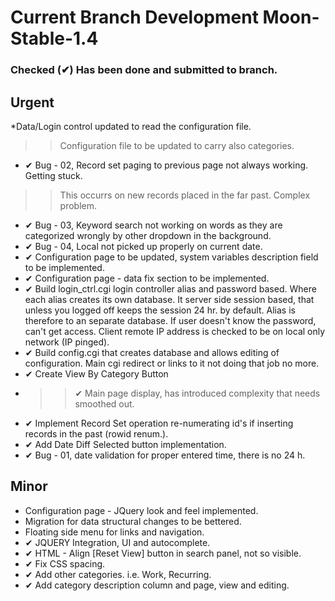 # Current Branch Development Moon-Stable-1.4
### Checked (&#10004;) Has been done and submitted to branch.
## Urgent
*Data/Login control updated to read the configuration file.
>> Configuration file to be updated to carry also categories.
* &#10004; Bug  - 02, Record set paging to previous page not always working. Getting stuck.
>> This occurrs on new records placed in the far past. Complex problem.
* &#10004; Bug  - 03, Keyword search not working on words as they are categorized wrongly by other dropdown in the background.
* &#10004; Bug  - 04, Local not picked up properly on current date.
* &#10004; Configuration page to be updated, system variables description field to be implemented.
* &#10004; Configuration page - data fix section to be implemented.
* &#10004; Build login_ctrl.cgi login controller alias and password based. Where each alias creates its own database. It server side session based, that unless you logged off keeps the session 24 hr. by default. Alias is therefore to an separate database. If user doesn't know the password, can't get access. Client remote IP address is checked to be on local only network (IP pinged).
* &#10004; Build config.cgi that creates database and allows editing of configuration. Main cgi redirect or links to it not doing that job no more.
* &#10004; Create View By Category Button
* >> &#10004; Main page display, has introduced complexity that needs smoothed out.
* &#10004; Implement Record Set operation re-numerating id's if inserting records in the past (rowid renum.).
* &#10004; Add Date Diff Selected button implementation.
* &#10004; Bug - 01, date validation for proper entered time, there is no 24 h.

## Minor
* Configuration page - JQuery look and feel implemented.
* Migration for data structural changes to be bettered.
* Floating side menu for links and navigation.
* &#10004; JQUERY Integration, UI and autocomplete.
* &#10004; HTML - Align [Reset View] button in search panel, not so visible.
* &#10004; Fix CSS spacing.
* &#10004; Add other categories. i.e. Work, Recurring.
* &#10004; Add category description column and page, view and editing.

